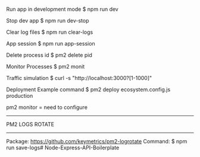 Run app in development mode
$ npm run dev

Stop dev app
$ npm run dev-stop

Clear log files
$ npm run clear-logs

App session
$ npm run app-session

Delete process id
$ pm2 delete pid 

Monitor Processes
$ pm2 monit

Traffic simulation
$ curl -s "http://localhost:3000?[1-1000]"

Deployment Example command
$ pm2 deploy ecosystem.config.js production

pm2 monitor = need to configure

*****************
PM2 LOGS ROTATE
*****************
Package: https://github.com/keymetrics/pm2-logrotate
Command: $ npm run save-logs# Node-Express-API-Boilerplate
